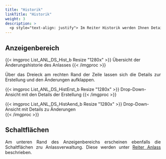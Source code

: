 ```yaml
---
title: "Historik"
linkTitle: "Historik"
weight: 3
description: >
  <p style="text-align: justify"> Im Reiter Historik werden Ihnen Details zum Änderungsverlauf des Anlasses angezeigt. </p>
---
```

## Anzeigenbereich
{{< imgproc List_ANL_DS_Hist_b Resize "1280x" >}}
Übersicht der Änderungshistorie des Anlasses 
{{< /imgproc >}}

<p style="text-align: justify"> Über das Dreieck am rechten Rand der Zeile lassen sich die Details zur Erstellung und den Änderungen aufklappen. </P>

{{< imgproc List_ANL_DS_HistErst_b Resize "1280x" >}}
Drop-Down-Ansicht mit den Details der Erstellung 
{{< /imgproc >}}

{{< imgproc List_ANL_DS_HistAend_b Resize "1280x" >}}
Drop-Down-Ansicht mit Details zu Änderungen  
{{< /imgproc >}}

## Schaltflächen
<p style="text-align: justify"> Am unteren Rand des Anzeigenbereichs erscheinen ebenfalls die Schaltflächen zru Anlassverwaltung. Diese werden unter <a href="/listen/2_anlässe-suchen/3_anzeigenbereich/3_detailansicht-anlässe/1_anlass/#schaltflächen">Reiter Anlass</a> beschrieben. </p>

